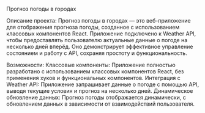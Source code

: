 Прогноз погоды в городах

Описание проекта:
Прогноз погоды в городах — это веб-приложение для отображения прогноза погоды, созданное с использованием классовых компонентов React. Приложение подключено к Weather API, чтобы предоставлять пользователю актуальные данные о погоде на несколько дней вперёд. Оно демонстрирует эффективное управление состоянием и работу с API, сохраняя простоту и функциональность.

Возможности:
Классовые компоненты: Приложение полностью разработано с использованием классовых компонентов React, без применения хуков и функциональных компонентов. Интеграция с Weather API: Приложение запрашивает данные о погоде с помощью API, выводя текущие условия и прогноз на несколько дней. Динамическое обновление данных: Прогноз погоды отображается динамически, с обновлением данных в зависимости от взаимодействий пользователя.